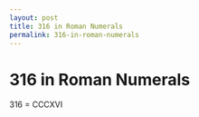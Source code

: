 ```yaml
---
layout: post
title: 316 in Roman Numerals
permalink: 316-in-roman-numerals
---
```


# 316 in Roman Numerals

316 = CCCXVI
